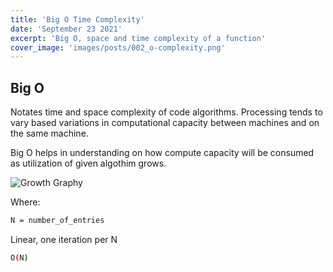 ```yaml
---
title: 'Big O Time Complexity'
date: 'September 23 2021'
excerpt: 'Big O, space and time complexity of a function'
cover_image: 'images/posts/002_o-complexity.png'
---
```


## Big O 

Notates time and space complexity of code algorithms. Processing tends to vary based variations in computational capacity between machines and on the same machine. 

Big O helps in understanding on how compute capacity will be consumed as utilization of given algothim grows.

![Growth Graphy](../images/posts/002_o-complexity.png)

Where:

```bash
N = number_of_entries
```
Linear, one iteration per N  

```bash
O(N)
```
